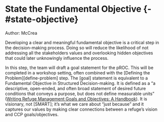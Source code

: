 # State the Fundamental Objective {-#state-objective}

Author: McCrea


Developing a clear and meaningful fundamental objective is a critical step in the decision-making process. Doing so will reduce the likelihood of not addressing all the stakeholders values and overlooking hidden objectives that could later unknowingly influence the process. 

In this step, the team will draft a goal statement for the pROC. This will be completed in a workshop setting, often combined with the [Defining the Problem][define-problem] step. The [goal] statement is equivalent to a Fundamental Objective in Structured Decision-making. It is defined as a “a descriptive, open-ended, and often broad statement of desired future conditions that conveys a purpose, but does not define measurable units” ([Writing Refuge Management Goals and Objectives: A Handbook](https://www.fws.gov/refuges/policiesandbudget/pdfs/writingrefugegoals_022504.pdf)). It is visionary, not [SMART];  it’s what we care about “just because” and it captures our values by making clear connections between a refuge’s vision and CCP goals/objectives. 
